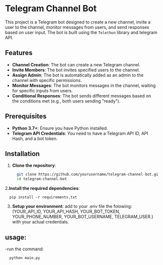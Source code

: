 # Telegram Channel Bot

This project is a Telegram bot designed to create a new channel, invite a user to the channel, monitor messages from users, and send responses based on user input. The bot is built using the `Telethon` library and telegram API.

## Features

- **Channel Creation**: The bot can create a new Telegram channel.
- **Invite Members**: The bot invites specified users to the channel.
- **Assign Admin**: The bot is automatically added as an admin to the channel with specific permissions.
- **Monitor Messages**: The bot monitors messages in the channel, waiting for specific inputs from users.
- **Conditional Responses**: The bot sends different messages based on the conditions met (e.g., both users sending "ready").

## Prerequisites

- **Python 3.7+**: Ensure you have Python installed.
- **Telegram API Credentials**: You need to have a Telegram API ID, API Hash, and a bot token.

## Installation

1. **Clone the repository**:

   ```bash
     git clone https://github.com/yourusername/telegram-channel-bot.git
     cd telegram-channel-bot
2.**Install the required dependencies**: 
   
      pip install -r requirements.txt

3. **Setup your environment**:
add to your .env file the folowing:
 (YOUR_API_ID, YOUR_API_HASH, YOUR_BOT_TOKEN, YOUR_PHONE_NUMBER, YOUR_BOT_USERNAME, TELEGRAM_USER.) with your actual credentials.

## usage:
-run the command:
```bash
  python main.py


  





